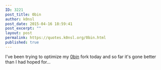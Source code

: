 ```yaml
---
ID: 3221
post_title: 0bin
author: k0nsl
post_date: 2015-04-16 18:59:41
post_excerpt: ""
layout: post
permalink: https://quotes.k0nsl.org/0bin.html
published: true
---
```

I've been trying to optimize my <a href="https://0bin.k0nsl.org/" title="k0nsl-0bin" target="_blank">0bin</a> fork today and so far it's gone better than I had hoped for...